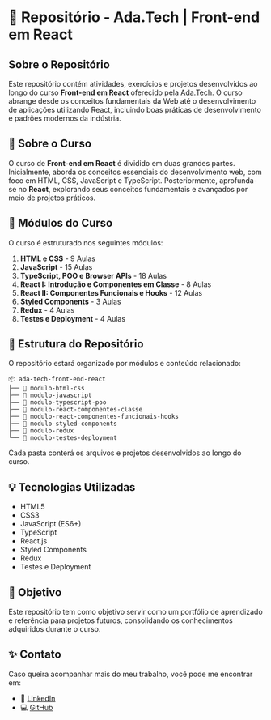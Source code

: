 # 🚀 Repositório - Ada.Tech | Front-end em React

## Sobre o Repositório
Este repositório contém atividades, exercícios e projetos desenvolvidos ao longo do curso **Front-end em React** oferecido pela [Ada.Tech](https://www.ada.tech/). O curso abrange desde os conceitos fundamentais da Web até o desenvolvimento de aplicações utilizando React, incluindo boas práticas de desenvolvimento e padrões modernos da indústria.

## 📝 Sobre o Curso
O curso de **Front-end em React** é dividido em duas grandes partes. Inicialmente, aborda os conceitos essenciais do desenvolvimento web, com foco em HTML, CSS, JavaScript e TypeScript. Posteriormente, aprofunda-se no **React**, explorando seus conceitos fundamentais e avançados por meio de projetos práticos.

## 📌 Módulos do Curso
O curso é estruturado nos seguintes módulos:

1. **HTML e CSS** - 9 Aulas
2. **JavaScript** - 15 Aulas
3. **TypeScript, POO e Browser APIs** - 18 Aulas
4. **React I: Introdução e Componentes em Classe** - 8 Aulas
5. **React II: Componentes Funcionais e Hooks** - 12 Aulas
6. **Styled Components** - 3 Aulas
7. **Redux** - 4 Aulas
8. **Testes e Deployment** - 4 Aulas

## 📂 Estrutura do Repositório
O repositório estará organizado por módulos e conteúdo relacionado:
```
📦 ada-tech-front-end-react
├── 📁 modulo-html-css
├── 📁 modulo-javascript
├── 📁 modulo-typescript-poo
├── 📁 modulo-react-componentes-classe
├── 📁 modulo-react-componentes-funcionais-hooks
├── 📁 modulo-styled-components
├── 📁 modulo-redux
└── 📁 modulo-testes-deployment
```
Cada pasta conterá os arquivos e projetos desenvolvidos ao longo do curso.

## 💡 Tecnologias Utilizadas
- HTML5
- CSS3
- JavaScript (ES6+)
- TypeScript
- React.js
- Styled Components
- Redux
- Testes e Deployment

## 📌 Objetivo
Este repositório tem como objetivo servir como um portfólio de aprendizado e referência para projetos futuros, consolidando os conhecimentos adquiridos durante o curso.

## ✨ Contato
Caso queira acompanhar mais do meu trabalho, você pode me encontrar em:
- 🔗 [LinkedIn](https://linkedin.com/in/caroline-amancio-martins)
- 💻 [GitHub](https://github.com/Caroline-A-Martins)



